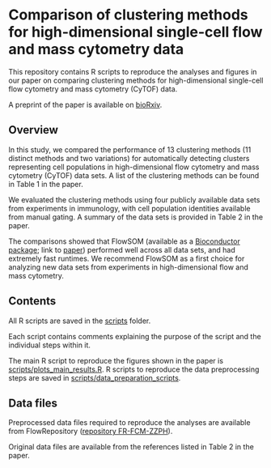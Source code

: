 # Comparison of clustering methods for high-dimensional single-cell flow and mass cytometry data

This repository contains R scripts to reproduce the analyses and figures in our paper on comparing clustering methods for high-dimensional single-cell flow cytometry and mass cytometry (CyTOF) data.

A preprint of the paper is available on [bioRxiv](http://biorxiv.org/content/early/2016/04/07/047613).


## Overview

In this study, we compared the performance of 13 clustering methods (11 distinct methods and two variations) for automatically detecting clusters representing cell populations in high-dimensional flow cytometry and mass cytometry (CyTOF) data sets. A list of the clustering methods can be found in Table 1 in the paper.

We evaluated the clustering methods using four publicly available data sets from experiments in immunology, with cell population identities available from manual gating. A summary of the data sets is provided in Table 2 in the paper.

The comparisons showed that FlowSOM (available as a [Bioconductor package](http://bioconductor.org/packages/release/bioc/html/FlowSOM.html); link to [paper](http://www.ncbi.nlm.nih.gov/pubmed/25573116)) performed well across all data sets, and had extremely fast runtimes. We recommend FlowSOM as a first choice for analyzing new data sets from experiments in high-dimensional flow and mass cytometry.


## Contents

All R scripts are saved in the [scripts](scripts/) folder.

Each script contains comments explaining the purpose of the script and the individual steps within it.

The main R script to reproduce the figures shown in the paper is [scripts/plots_main_results.R](scripts/plots_main_results.R). R scripts to reproduce the data preprocessing steps are saved in [scripts/data_preparation_scripts](scripts/data_preparation_scripts/).


## Data files

Preprocessed data files required to reproduce the analyses are available from FlowRepository ([repository FR-FCM-ZZPH](https://flowrepository.org/id/FR-FCM-ZZPH)).

Original data files are available from the references listed in Table 2 in the paper.


